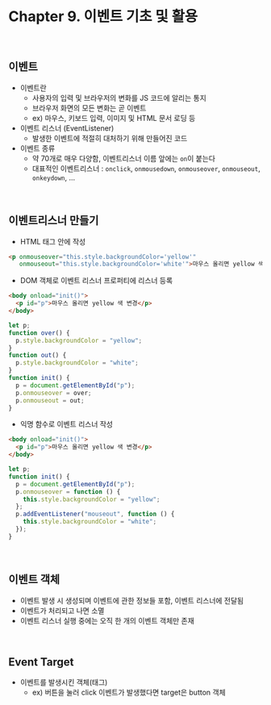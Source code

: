 # Chapter 9. 이벤트 기초 및 활용

<br>

## 이벤트
- 이벤트란
  + 사용자의 입력 및 브라우저의 변화를 JS 코드에 알리는 통지
  + 브라우저 화면의 모든 변화는 곧 이벤트
  + ex) 마우스, 키보드 입력, 이미지 및 HTML 문서 로딩 등
- 이벤트 리스너 (EventListener)
  + 발생한 이벤트에 적절히 대처하기 위해 만들어진 코드
- 이벤트 종류
  + 약 70개로 매우 다양함, 이벤트리스너 이름 앞에는 `on`이 붙는다
  + 대표적인 이벤트리스너 : `onclick`, `onmousedown`, `onmouseover`, `onmouseout`, `onkeydown`, ...
<br>

## 이벤트리스너 만들기
- HTML 태그 안에 작성
```html
<p onmouseover="this.style.backgroundColor='yellow'"
   onmouseout="this.style.backgroundColor='white'">마우스 올리면 yellow 색 변경</p>
```
- DOM 객체로 이벤트 리스너 프로퍼티에 리스너 등록
```html
<body onload="init()">
  <p id="p">마우스 올리면 yellow 색 변경</p>
</body>
```
```javascript
let p;
function over() {
  p.style.backgroundColor = "yellow";
}
function out() {
  p.style.backgroundColor = "white";
}
function init() {
  p = document.getElementById("p");
  p.onmouseover = over;
  p.onmouseout = out;
}
```
- 익명 함수로 이벤트 리스너 작성
```html
<body onload="init()">
  <p id="p">마우스 올리면 yellow 색 변경</p>
</body>
```
```javascript
let p;
function init() {
  p = document.getElementById("p");
  p.onmouseover = function () {
    this.style.backgroundColor = "yellow";
  };
  p.addEventListener("mouseout", function () {
    this.style.backgroundColor = "white";
  });
}
```

<br>

## 이벤트 객체
- 이벤트 발생 시 생성되며 이벤트에 관한 정보들 포함, 이벤트 리스너에 전달됨
- 이벤트가 처리되고 나면 소멸
- 이벤트 리스너 실행 중에는 오직 한 개의 이벤트 객체만 존재

<br>

## Event Target
- 이벤트를 발생시킨 객체(태그)
  + ex) 버튼을 눌러 click 이벤트가 발생했다면 target은 button 객체

<br>


